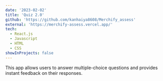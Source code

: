 ```yaml
---
date: '2023-02-02'
title: 'Quiz 2.0'
github: 'https://github.com/kanhaiya8608/Merchify_assess'
external: 'https://merchify-assess.vercel.app/'
tech:
  - React.js
  - Javascript
  - HTML
  - CSS
showInProjects: false
---
```


This app allows users to answer multiple-choice questions and provides instant feedback on their responses.
